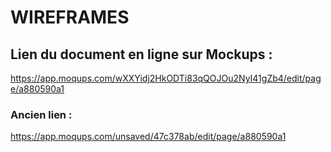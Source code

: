 # WIREFRAMES

## Lien du document en ligne sur Mockups :
https://app.moqups.com/wXXYidj2HkODTi83qQOJOu2NyI41gZb4/edit/page/a880590a1


### Ancien lien :
https://app.moqups.com/unsaved/47c378ab/edit/page/a880590a1
